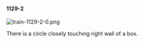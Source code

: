 #### 1129-2
![train-1129-2-0.png](https://github.com/lil-lab/nlvr/raw/master/nlvr/train/images/14/train-1129-2-0.png "train-1129-2-0.png")

There is a circle closely touching right wall of a box.